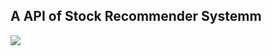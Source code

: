 ## A API of Stock Recommender Systemm
<img src="https://github.com/CHENntust/Stock-Recommender-Systemm-Based-on-Deep-Neural-Network/blob/master/img/065uzcuu.png"/>
